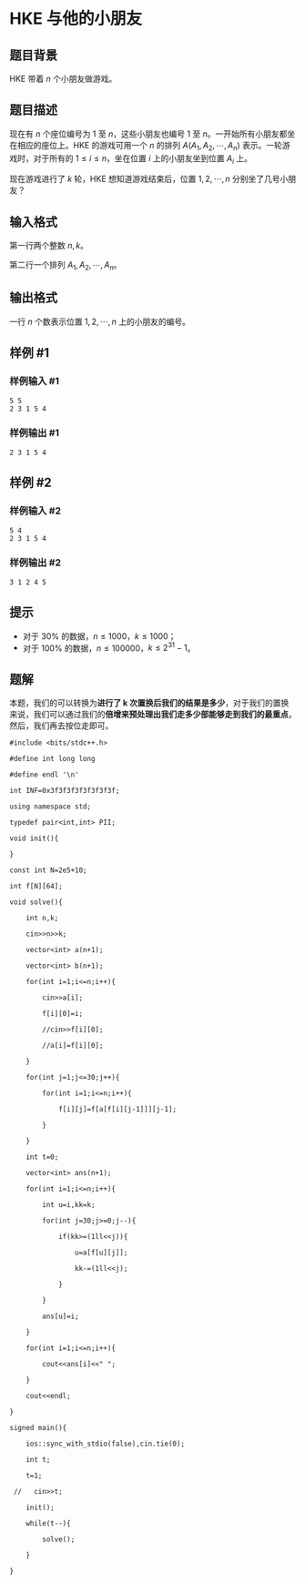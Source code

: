 # HKE 与他的小朋友

## 题目背景

HKE 带着 $n$ 个小朋友做游戏。

## 题目描述

现在有 $n$ 个座位编号为 $1$ 至 $n$，这些小朋友也编号 $1$ 至 $n$。一开始所有小朋友都坐在相应的座位上。HKE 的游戏可用一个 $n$ 的排列 $A(A_1,A_2, \cdots, A_n)$ 表示。一轮游戏时，对于所有的 $1\leq i\leq n$，坐在位置 $i$ 上的小朋友坐到位置 $A_i$ 上。

现在游戏进行了 $k$ 轮，HKE 想知道游戏结束后，位置 $1,2,\cdots, n$ 分别坐了几号小朋友？

## 输入格式

第一行两个整数 $n,k$。

第二行一个排列 $A_1,A_2, \cdots, A_n$。

## 输出格式

一行 $n$ 个数表示位置 $1,2, \cdots, n$ 上的小朋友的编号。

## 样例 #1

### 样例输入 #1

```
5 5
2 3 1 5 4
```

### 样例输出 #1

```
2 3 1 5 4
```

## 样例 #2

### 样例输入 #2

```
5 4
2 3 1 5 4
```

### 样例输出 #2

```
3 1 2 4 5
```

## 提示

- 对于 $30\%$ 的数据，$n\leq1000$，$k\leq1000$；
- 对于 $100\%$ 的数据，$n\leq100000$，$k\leq2^{31}-1$。

## 题解
本题，我们的可以转换为**进行了 k 次置换后我们的结果是多少**，对于我们的置换来说，我们可以通过我们的**倍增来预处理出我们走多少部能够走到我们的最重点**，然后，我们再去按位走即可。
```
#include <bits/stdc++.h>

#define int long long

#define endl '\n'

int INF=0x3f3f3f3f3f3f3f3f;

using namespace std;

typedef pair<int,int> PII;

void init(){

}

const int N=2e5+10;

int f[N][64];

void solve(){

    int n,k;

    cin>>n>>k;

    vector<int> a(n+1);

    vector<int> b(n+1);

    for(int i=1;i<=n;i++){

        cin>>a[i];

        f[i][0]=i;

        //cin>>f[i][0];

        //a[i]=f[i][0];

    }

    for(int j=1;j<=30;j++){

        for(int i=1;i<=n;i++){

            f[i][j]=f[a[f[i][j-1]]][j-1];

        }

    }

    int t=0;

    vector<int> ans(n+1);

    for(int i=1;i<=n;i++){

        int u=i,kk=k;

        for(int j=30;j>=0;j--){

            if(kk>=(1ll<<j)){

                u=a[f[u][j]];

                kk-=(1ll<<j);

            }

        }

        ans[u]=i;

    }

    for(int i=1;i<=n;i++){

        cout<<ans[i]<<" ";

    }

    cout<<endl;

}

signed main(){

    ios::sync_with_stdio(false),cin.tie(0);

    int t;

    t=1;

 //   cin>>t;

    init();

    while(t--){

        solve();

    }

}
```